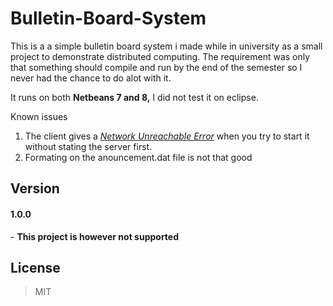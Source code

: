 # Bulletin-Board-System

This is a a simple bulletin board system i made while in university as a small project to demonstrate distributed computing. The requirement was only that something should compile and run by the end of the semester so I never had the chance to do alot with it. 

It runs on both <b> Netbeans 7 and 8,</b> I did not test it on eclipse.

Known issues 
1. The client gives a <i><u>Network Unreachable Error</i></u>  when you try to start it without stating the server first.
2. Formating on the anouncement.dat file is not that good

## Version
<h4> 1.0.0</h4> - <b>This project is however not supported</b>
 
## License

> MIT
